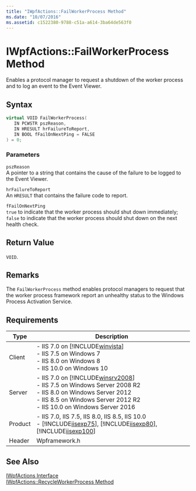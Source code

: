 ```yaml
---
title: "IWpfActions::FailWorkerProcess Method"
ms.date: "10/07/2016"
ms.assetid: c1522380-9788-c51a-a614-3ba64de563f0
---
```

# IWpfActions::FailWorkerProcess Method
Enables a protocol manager to request a shutdown of the worker process and to log an event to the Event Viewer.  
  
## Syntax  
  
```cpp  
virtual VOID FailWorkerProcess(  
   IN PCWSTR pszReason,  
   IN HRESULT hrFailureToReport,  
   IN BOOL fFailOnNextPing = FALSE  
) = 0;  
```  
  
### Parameters  
 `pszReason`  
 A pointer to a string that contains the cause of the failure to be logged to the Event Viewer.  
  
 `hrFailureToReport`  
 An `HRESULT` that contains the failure code to report.  
  
 `fFailOnNextPing`  
 `true` to indicate that the worker process should shut down immediately; `false` to indicate that the worker process should shut down on the next health check.  
  
## Return Value  
 `VOID`.  
  
## Remarks  
 The `FailWorkerProcess` method enables protocol managers to request that the worker process framework report an unhealthy status to the Windows Process Activation Service.  
  
## Requirements  
  
|Type|Description|  
|----------|-----------------|  
|Client|-   IIS 7.0 on [!INCLUDE[winvista](../../wmi-provider/includes/winvista-md.md)]<br />-   IIS 7.5 on Windows 7<br />-   IIS 8.0 on Windows 8<br />-   IIS 10.0 on Windows 10|  
|Server|-   IIS 7.0 on [!INCLUDE[winsrv2008](../../wmi-provider/includes/winsrv2008-md.md)]<br />-   IIS 7.5 on Windows Server 2008 R2<br />-   IIS 8.0 on Windows Server 2012<br />-   IIS 8.5 on Windows Server 2012 R2<br />-   IIS 10.0 on Windows Server 2016|  
|Product|-   IIS 7.0, IIS 7.5, IIS 8.0, IIS 8.5, IIS 10.0<br />-   [!INCLUDE[iisexp75](../../web-development-reference/native-code-api-reference/includes/iisexp75-md.md)], [!INCLUDE[iisexp80](../../web-development-reference/native-code-api-reference/includes/iisexp80-md.md)], [!INCLUDE[iisexp100](../../web-development-reference/native-code-api-reference/includes/iisexp100-md.md)]|  
|Header|Wpframework.h|  
  
## See Also  
 [IWpfActions Interface](../../web-development-reference\native-code-api-reference/iwpfactions-interface.md)   
 [IWpfActions::RecycleWorkerProcess Method](../../web-development-reference\native-code-api-reference/iwpfactions-recycleworkerprocess-method.md)